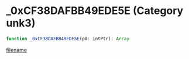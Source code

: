 # _0xCF38DAFBB49EDE5E (Category unk3)

```js
function _0xCF38DAFBB49EDE5E(p0: intPtr): Array
```

[filename](_0xCF38DAFBB49EDE5E_m.md ':include')
